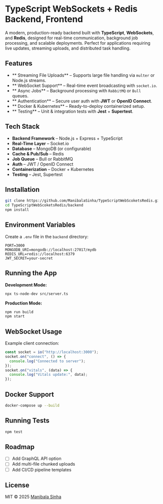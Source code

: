 # TypeScript WebSockets + Redis Backend, Frontend

A modern, production-ready backend built with **TypeScript**, **WebSockets**, and **Redis**, designed for real-time communication, background job processing, and scalable deployments.
Perfect for applications requiring live updates, streaming uploads, and distributed task handling.

##  Features

* ** Streaming File Uploads** – Supports large file handling via `multer` or Node.js streams.
* ** WebSocket Support** – Real-time event broadcasting with `socket.io`.
* ** Async Jobs** – Background processing with `RabbitMQ` or `Bull` queues.
* ** Authentication** – Secure user auth with **JWT** or **OpenID Connect**.
* ** Docker & Kubernetes** – Ready-to-deploy containerized setup.
* ** Testing** – Unit & integration tests with **Jest** + **Supertest**.

##  Tech Stack

* **Backend Framework** – Node.js + Express + TypeScript
* **Real-Time Layer** – Socket.io
* **Database** – MongoDB (or configurable)
* **Cache & Pub/Sub** – Redis
* **Job Queue** – Bull or RabbitMQ
* **Auth** – JWT / OpenID Connect
* **Containerization** – Docker + Kubernetes
* **Testing** – Jest, Supertest

##  Installation

```bash
git clone https://github.com/ManibalaSinha/TypeScriptWebScoketsRedis.git
cd TypeScriptWebScoketsRedis/backend
npm install
```

##  Environment Variables

Create a `.env` file in the `backend` directory:

```env
PORT=3000
MONGODB_URI=mongodb://localhost:27017/mydb
REDIS_URL=redis://localhost:6379
JWT_SECRET=your-secret
```

##  Running the App

**Development Mode:**

```bash
npx ts-node-dev src/server.ts
```

**Production Mode:**

```bash
npm run build
npm start
```

##  WebSocket Usage

Example client connection:

```javascript
const socket = io("http://localhost:3000");
socket.on("connect", () => {
  console.log("Connected to server");
});
socket.on("vitals", (data) => {
  console.log("Vitals update:", data);
});
```

##  Docker Support

```bash
docker-compose up --build
```

##  Running Tests

```bash
npm test
```

##  Roadmap

* [ ] Add GraphQL API option
* [ ] Add multi-file chunked uploads
* [ ] Add CI/CD pipeline templates

##  License

MIT © 2025 [Manibala Sinha](https://github.com/ManibalaSinha)


